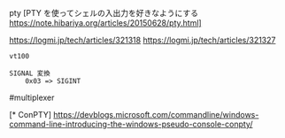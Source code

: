 pty
[PTY を使ってシェルの入出力を好きなようにする https://note.hibariya.org/articles/20150628/pty.html]

https://logmi.jp/tech/articles/321318
https://logmi.jp/tech/articles/321327

`vt100`

	SIGNAL 変換
		0x03 => SIGINT

#multiplexer

[* ConPTY]
https://devblogs.microsoft.com/commandline/windows-command-line-introducing-the-windows-pseudo-console-conpty/
